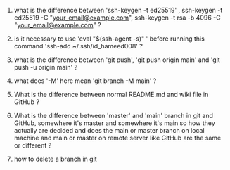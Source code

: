 1. what is the difference between 'ssh-keygen -t ed25519' , ssh-keygen -t ed25519 -C "your_email@example.com", ssh-keygen -t rsa -b 4096 -C "your_email@example.com" ?

2. is it necessary to use 'eval "$(ssh-agent -s)" ' before running this command 'ssh-add ~/.ssh/id_hameed008' ?

3. what is the difference between 'git push', 'git push origin main' and 'git push -u origin main' ?

4. what does '-M' here mean 'git branch -M main' ?

5. What is the difference between normal README.md and wiki file in GitHub ?

6. What is the difference between 'master' and 'main' branch in git and GitHub, somewhere it's master and somewhere it's main so how they actually are decided and does the main or master branch on local machine and main or master on remote server like GitHub are the same or different ?

7. how to delete a branch in git
